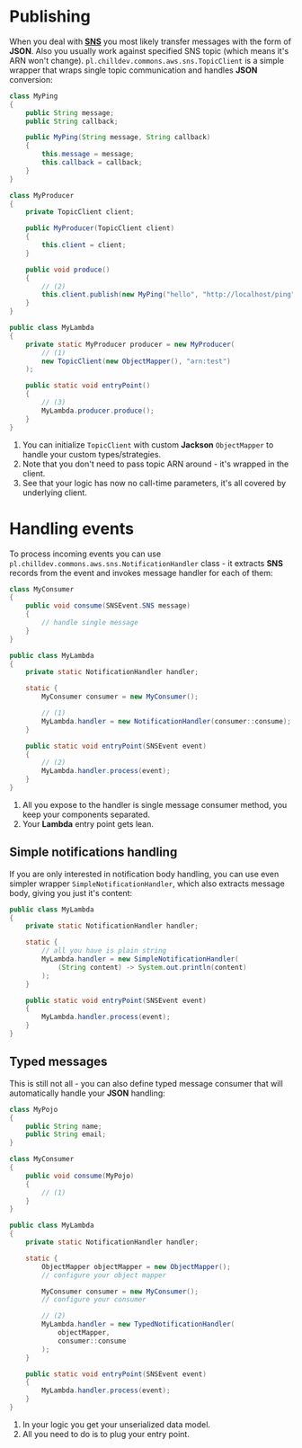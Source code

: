 <!---
# This file is part of the ChillDev-Commons.
#
# @license http://mit-license.org/ The MIT license
# @copyright 2017 © by Rafał Wrzeszcz - Wrzasq.pl.
-->

# Publishing

When you deal with [**SNS**](https://aws.amazon.com/sns/) you most likely transfer messages with the form of **JSON**. Also you usually work against specified SNS topic (which means it's ARN won't change). `pl.chilldev.commons.aws.sns.TopicClient` is a simple wrapper that wraps single topic communication and handles **JSON** conversion:

```java
class MyPing
{
    public String message;
    public String callback;

    public MyPing(String message, String callback)
    {
        this.message = message;
        this.callback = callback;
    }
}

class MyProducer
{
    private TopicClient client;

    public MyProducer(TopicClient client)
    {
        this.client = client;
    }

    public void produce()
    {
        // (2)
        this.client.publish(new MyPing("hello", "http://localhost/ping"));
    }
}

public class MyLambda
{
    private static MyProducer producer = new MyProducer(
        // (1)
        new TopicClient(new ObjectMapper(), "arn:test")
    );

    public static void entryPoint()
    {
        // (3)
        MyLambda.producer.produce();
    }
}
```

1.  You can initialize `TopicClient` with custom **Jackson** `ObjectMapper` to handle your custom types/strategies.
1.  Note that you don't need to pass topic ARN around - it's wrapped in the client.
1.  See that your logic has now no call-time parameters, it's all covered by underlying client.

# Handling events

To process incoming events you can use `pl.chilldev.commons.aws.sns.NotificationHandler` class - it extracts **SNS** records from the event and invokes message handler for each of them:

```java
class MyConsumer
{
    public void consume(SNSEvent.SNS message)
    {
        // handle single message
    }
}

public class MyLambda
{
    private static NotificationHandler handler;

    static {
        MyConsumer consumer = new MyConsumer();

        // (1)
        MyLambda.handler = new NotificationHandler(consumer::consume);
    }

    public static void entryPoint(SNSEvent event)
    {
        // (2)
        MyLambda.handler.process(event);
    }
}
```

1.  All you expose to the handler is single message consumer method, you keep your components separated.
1.  Your **Lambda** entry point gets lean.

## Simple notifications handling

If you are only interested in notification body handling, you can use even simpler wrapper `SimpleNotificationHandler`, which also extracts message body, giving you just it's content:

```java
public class MyLambda
{
    private static NotificationHandler handler;

    static {
        // all you have is plain string
        MyLambda.handler = new SimpleNotificationHandler(
            (String content) -> System.out.println(content)
        );
    }

    public static void entryPoint(SNSEvent event)
    {
        MyLambda.handler.process(event);
    }
}
```

## Typed messages

This is still not all - you can also define typed message consumer that will automatically handle your **JSON** handling:

```java
class MyPojo
{
    public String name;
    public String email;
}

class MyConsumer
{
    public void consume(MyPojo)
    {
        // (1)
    }
}

public class MyLambda
{
    private static NotificationHandler handler;

    static {
        ObjectMapper objectMapper = new ObjectMapper();
        // configure your object mapper

        MyConsumer consumer = new MyConsumer();
        // configure your consumer

        // (2)
        MyLambda.handler = new TypedNotificationHandler(
            objectMapper,
            consumer::consume
        );
    }

    public static void entryPoint(SNSEvent event)
    {
        MyLambda.handler.process(event);
    }
}
```

1.  In your logic you get your unserialized data model.
1.  All you need to do is to plug your entry point.
